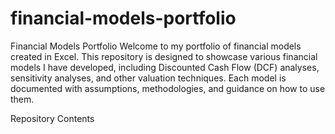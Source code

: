 # financial-models-portfolio
Financial Models Portfolio
Welcome to my portfolio of financial models created in Excel. This repository is designed to showcase various financial models I have developed, including Discounted Cash Flow (DCF) analyses, sensitivity analyses, and other valuation techniques. Each model is documented with assumptions, methodologies, and guidance on how to use them.

Repository Contents

